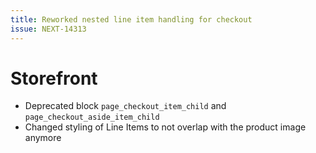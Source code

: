 ```yaml
---
title: Reworked nested line item handling for checkout
issue: NEXT-14313
---
```

# Storefront
*  Deprecated block `page_checkout_item_child` and `page_checkout_aside_item_child`
*  Changed styling of Line Items to not overlap with the product image anymore

